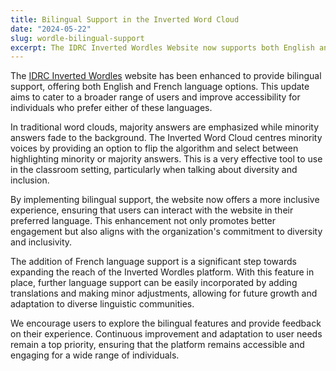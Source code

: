 ```yaml
---
title: Bilingual Support in the Inverted Word Cloud
date: "2024-05-22"
slug: wordle-bilingual-support
excerpt: The IDRC Inverted Wordles Website now supports both English and French languages.
---
```


The [IDRC Inverted Wordles](https://inverted-wordles.netlify.app/) website has been enhanced to provide
bilingual support, offering both English and French language options. This update aims to cater to a broader
range of users and improve accessibility for individuals who prefer either of these languages.

In traditional word clouds, majority answers are emphasized while minority answers fade to the background. The
Inverted Word Cloud centres minority voices by providing an option to flip the algorithm and select between
highlighting minority or majority answers. This is a very effective tool to use in the classroom setting,
particularly when talking about diversity and inclusion.

By implementing bilingual support, the website now offers a more inclusive experience, ensuring that users can
interact with the website in their preferred language. This enhancement not only promotes better engagement
but also aligns with the organization's commitment to diversity and inclusivity.

The addition of French language support is a significant step towards expanding the reach of the Inverted Wordles
platform. With this feature in place, further language support can be easily incorporated by adding translations
and making minor adjustments, allowing for future growth and adaptation to diverse linguistic communities.

We encourage users to explore the bilingual features and provide feedback on their experience. Continuous
improvement and adaptation to user needs remain a top priority, ensuring that the platform remains accessible and
engaging for a wide range of individuals.
